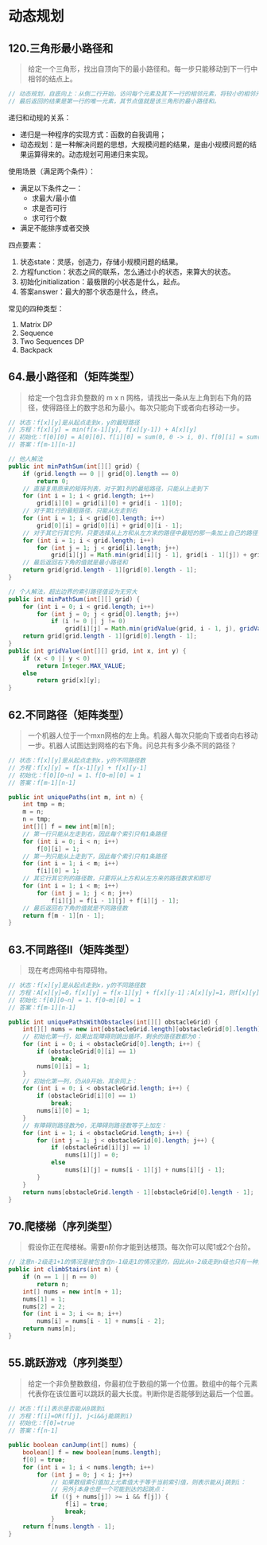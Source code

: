 # 动态规划

## 120.三角形最小路径和

> 给定一个三角形，找出自顶向下的最小路径和。每一步只能移动到下一行中相邻的结点上。

```Java
// 动态规划，自底向上：从倒二行开始，访问每个元素及其下一行的相邻元素，将较小的相邻元素累加到自身，重复该操作直到第一行为止。
// 最后返回的结果是第一行的唯一元素，其节点值就是该三角形的最小路径和。
```

递归和动规的关系：

- 递归是一种程序的实现方式：函数的自我调用；
- 动态规划：是一种解决问题的思想，大规模问题的结果，是由小规模问题的结果运算得来的。动态规划可用递归来实现。

使用场景（满足两个条件）：

- 满足以下条件之一：
  - 求最大/最小值
  - 求是否可行
  - 求可行个数
- 满足不能排序或者交换

四点要素：

  1. 状态state：灵感，创造力，存储小规模问题的结果。
  2. 方程function：状态之间的联系，怎么通过小的状态，来算大的状态。
  3. 初始化initialization：最极限的小状态是什么，起点。
  4. 答案answer：最大的那个状态是什么，终点。

常见的四种类型：

  1. Matrix DP
  2. Sequence
  3. Two Sequences DP
  4. Backpack

## 64.最小路径和（矩阵类型）

> 给定一个包含非负整数的 m x n 网格，请找出一条从左上角到右下角的路径，使得路径上的数字总和为最小。每次只能向下或者向右移动一步。

```Java
// 状态：f[x][y]是从起点走到x，y的最短路径
// 方程：f[x][y] = min(f[x-1][y], f[x][y-1]) + A[x][y]
// 初始化：f[0][0] = A[0][0]、f[i][0] = sum(0, 0 -> i, 0)、f[0][i] = sum(0, 0 -> 0, i)
// 答案：f[m-1][n-1]

// 他人解法
public int minPathSum(int[][] grid) {
    if (grid.length == 0 || grid[0].length == 0)
        return 0;
    // 直接复用原来的矩阵列表，对于第1列的最短路径，只能从上走到下
    for (int i = 1; i < grid.length; i++)
        grid[i][0] = grid[i][0] + grid[i - 1][0];
    // 对于第1行的最短路径，只能从左走到右
    for (int i = 1; i < grid[0].length; i++)
        grid[0][i] = grid[0][i] + grid[0][i - 1];
    // 对于其它行其它列，只要选择从上方和从左方来的路径中最短的那一条加上自己的路径值即可
    for (int i = 1; i < grid.length; i++)
        for (int j = 1; j < grid[i].length; j++)
            grid[i][j] = Math.min(grid[i][j - 1], grid[i - 1][j]) + grid[i][j];
    // 最后返回右下角的值就是最小路径和
    return grid[grid.length - 1][grid[0].length - 1];
}

// 个人解法，超出边界的索引路径值设为无穷大
public int minPathSum(int[][] grid) {
    for (int i = 0; i < grid.length; i++)
        for (int j = 0; j < grid[0].length; j++)
            if (i != 0 || j != 0)
                grid[i][j] = Math.min(gridValue(grid, i - 1, j), gridValue(grid, i, j - 1)) + grid[i][j];
    return grid[grid.length - 1][grid[0].length - 1];
}
public int gridValue(int[][] grid, int x, int y) {
    if (x < 0 || y < 0)
        return Integer.MAX_VALUE;
    else
        return grid[x][y];
}
```

## 62.不同路径（矩阵类型）

> 一个机器人位于一个mxn网格的左上角。机器人每次只能向下或者向右移动一步。机器人试图达到网格的右下角。问总共有多少条不同的路径？

```Java
// 状态：f[x][y]是从起点走到x，y的不同路径数
// 方程：f[x][y] = f[x-1][y] + f[x][y-1]
// 初始化：f[0][0~n] = 1、f[0~m][0] = 1
// 答案：f[m-1][n-1]

public int uniquePaths(int m, int n) {
    int tmp = m;
    m = n;
    n = tmp;
    int[][] f = new int[m][n];
    // 第一行只能从左走到右，因此每个索引只有1条路径
    for (int i = 0; i < n; i++)
        f[0][i] = 1;
    // 第一列只能从上走到下，因此每个索引只有1条路径
    for (int i = 1; i < m; i++)
        f[i][0] = 1;
    // 其它行其它列的路径数，只要将从上方和从左方来的路径数求和即可
    for (int i = 1; i < m; i++)
        for (int j = 1; j < n; j++)
            f[i][j] = f[i - 1][j] + f[i][j - 1];
    // 最后返回右下角的值就是不同路径数
    return f[m - 1][n - 1];
}
```

## 63.不同路径Ⅱ（矩阵类型）

> 现在考虑网格中有障碍物。

```Java
// 状态：f[x][y]是从起点走到x，y的不同路径数
// 方程：A[x][y]=0，f[x][y] = f[x-1][y] + f[x][y-1]；A[x][y]=1，则f[x][y] = 0
// 初始化：f[0][0~n] = 1、f[0~m][0] = 1
// 答案：f[m-1][n-1]

public int uniquePathsWithObstacles(int[][] obstacleGrid) {
    int[][] nums = new int[obstacleGrid.length][obstacleGrid[0].length];
    // 初始化第一行，如果出现障碍则跳出循环，剩余的路径数都为0：
    for (int i = 0; i < obstacleGrid[0].length; i++) {
        if (obstacleGrid[0][i] == 1)
            break;
        nums[0][i] = 1;
    }
    // 初始化第一列，仍从0开始，其余同上：
    for (int i = 0; i < obstacleGrid.length; i++) {
        if (obstacleGrid[i][0] == 1)
            break;
        nums[i][0] = 1;
    }
    // 有障碍则路径数为0，无障碍则路径数等于上加左：
    for (int i = 1; i < obstacleGrid.length; i++) {
        for (int j = 1; j < obstacleGrid[0].length; j++) {
            if (obstacleGrid[i][j] == 1)
                nums[i][j] = 0;
            else
                nums[i][j] = nums[i - 1][j] + nums[i][j - 1];
        }
    }
    return nums[obstacleGrid.length - 1][obstacleGrid[0].length - 1];
}
```

## 70.爬楼梯（序列类型）

> 假设你正在爬楼梯。需要n阶你才能到达楼顶。每次你可以爬1或2个台阶。

```Java
// 注意n-2级走1+1的情况是被包含在n-1级走1的情况里的，因此从n-2级走到n级也只有一种走法：
public int climbStairs(int n) {
    if (n == 1 || n == 0)
        return n;
    int[] nums = new int[n + 1];
    nums[1] = 1;
    nums[2] = 2;
    for (int i = 3; i <= n; i++)
        nums[i] = nums[i - 1] + nums[i - 2];
    return nums[n];
}
```

## 55.跳跃游戏（序列类型）

> 给定一个非负整数数组，你最初位于数组的第一个位置。数组中的每个元素代表你在该位置可以跳跃的最大长度。判断你是否能够到达最后一个位置。

```Java
// 状态：f[i]表示是否能从0跳到i
// 方程：f[i]=OR(f[j], j<i&&j能跳到i)
// 初始化：f[0]=true
// 答案：f[n-1]

public boolean canJump(int[] nums) {
    boolean[] f = new boolean[nums.length];
    f[0] = true;
    for (int i = 1; i < nums.length; i++)
        for (int j = 0; j < i; j++)
            // 如果数组索引值加上元素值大于等于当前索引值，则表示能从j跳到i：
            // 另外j本身也是一个可能到达的起跳点：
            if ((j + nums[j]) >= i && f[j]) {
                f[i] = true;
                break;
            }
    return f[nums.length - 1];
}
```
